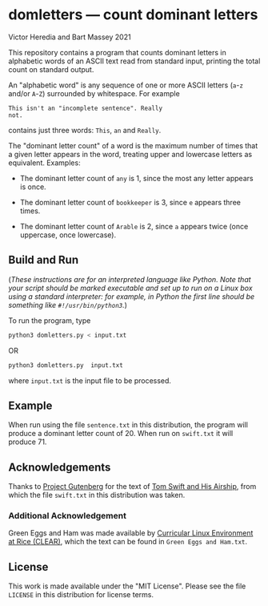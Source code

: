 # domletters — count dominant letters

Victor Heredia and Bart Massey 2021

This repository contains a program that counts dominant
letters in alphabetic words of an ASCII text read from
standard input, printing the total count on standard output.

An "alphabetic word" is any sequence of one or more
ASCII letters (`a`-`z` and/or `A`-`Z`) surrounded by
whitespace. For example

    This isn't an "incomplete sentence". Really
    not.

contains just three words: `This`, `an` and `Really`.

The "dominant letter count" of a word is the maximum number of
times that a given letter appears in the word, treating
upper and lowercase letters as equivalent. Examples:

* The dominant letter count of `any` is 1, since the most any
  letter appears is once.

* The dominant letter count of `bookkeeper` is 3, since `e`
  appears three times.

* The dominant letter count of `Arable` is 2, since `a`
  appears twice (once uppercase, once lowercase).

## Build and Run

(*These instructions are for an interpreted language like
Python. Note that your script should be marked executable
and set up to run on a Linux box using a
standard interpreter: for example, in Python the
first line should be something like `#!/usr/bin/python3`.*)

To run the program, type

```bash
python3 domletters.py < input.txt
```

OR

```bash
python3 domletters.py  input.txt
```

where `input.txt` is the input file to be processed.

## Example

When run using the file `sentence.txt` in this distribution,
the program will produce a dominant letter count of 20. When
run on `swift.txt` it will produce 71.

## Acknowledgements

Thanks to [Project Gutenberg](http://gutenberg.org) for the
text of
[Tom Swift and His Airship](https://www.gutenberg.org/cache/epub/3005/pg3005.txt),
from which the file `swift.txt` in this distribution was
taken.

### Additional Acknowledgement

Green Eggs and Ham was made available by
[Curricular Linux Environment at Rice (CLEAR)](https://www.clear.rice.edu/comp200/resources/texts/Green%20Eggs%20and%20Ham.txt),
which the text can be found in `Green Eggs and Ham.txt`.

## License

This work is made available under the "MIT License". Please
see the file `LICENSE` in this distribution for license
terms.
